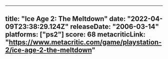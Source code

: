
---
title: "Ice Age 2: The Meltdown"
date: "2022-04-09T23:38:29.124Z"
releaseDate: "2006-03-14"
platforms: ["ps2"]
score: 68
metacriticLink: "https://www.metacritic.com/game/playstation-2/ice-age-2-the-meltdown"
---
